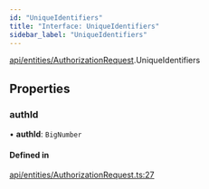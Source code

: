 ```yaml
---
id: "UniqueIdentifiers"
title: "Interface: UniqueIdentifiers"
sidebar_label: "UniqueIdentifiers"
---
```


[api/entities/AuthorizationRequest](../../../../../modules/API/Entities/AuthorizationRequest/AuthorizationRequest.md).UniqueIdentifiers

## Properties

### authId

• **authId**: `BigNumber`

#### Defined in

[api/entities/AuthorizationRequest.ts:27](https://github.com/PolymeshAssociation/polymesh-sdk/blob/31fdce23/src/api/entities/AuthorizationRequest.ts#L27)
